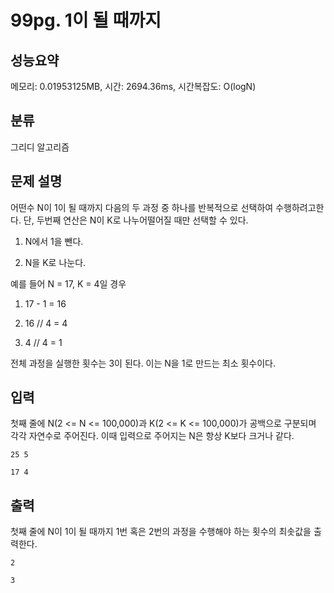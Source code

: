 # 99pg. 1이 될 때까지

## 성능요약

메모리: 0.01953125MB, 시간: 2694.36ms, 시간복잡도: O(logN)

## 분류

그리디 알고리즘

## 문제 설명

어떤수 N이 1이 될 때까지 다음의 두 과정 중 하나를 반복적으로 선택하여 수행하려고한다. 단, 두번째 연산은 N이 K로 나누어떨어질 때만 선택할 수 있다.

1. N에서 1을 뺀다.

2. N을 K로 나눈다.

예를 들어 N = 17, K = 4일 경우
1) 17 - 1 = 16

2) 16 // 4 = 4

3) 4 // 4 = 1


전체 과정을 실행한 횟수는 3이 된다. 이는 N을 1로 만드는 최소 횟수이다. 

## 입력

첫째 줄에 N(2 <= N <= 100,000)과 K(2 <= K <= 100,000)가 공백으로 구분되며 각각 자연수로 주어진다. 이때 입력으로 주어지는 N은 항상 K보다 크거나 같다.

```
25 5
```

```
17 4
```

## 출력

첫째 줄에 N이 1이 될 때까지 1번 혹은 2번의 과정을 수행해야 하는 횟수의 최솟값을 출력한다.

```
2
```

```
3
```